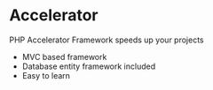 Accelerator
===========

PHP Accelerator Framework speeds up your projects

- MVC based framework
- Database entity framework included
- Easy to learn